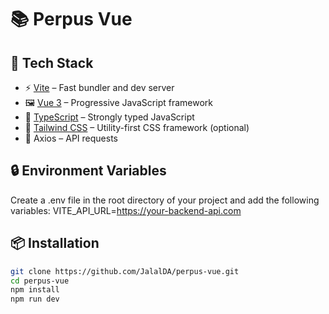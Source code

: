 # 📚 Perpus Vue

## 🧰 Tech Stack

- ⚡ [Vite](https://vitejs.dev/) – Fast bundler and dev server
- 🖼️ [Vue 3](https://vuejs.org/) – Progressive JavaScript framework
- 🧱 [TypeScript](https://www.typescriptlang.org/) – Strongly typed JavaScript
- 🎨 [Tailwind CSS](https://tailwindcss.com/) – Utility-first CSS framework (optional)
- 🔌 Axios – API requests

## 🔒 Environment Variables
Create a .env file in the root directory of your project and add the following variables:
VITE_API_URL=https://your-backend-api.com

## 📦 Installation

```bash
git clone https://github.com/JalalDA/perpus-vue.git
cd perpus-vue
npm install
npm run dev

